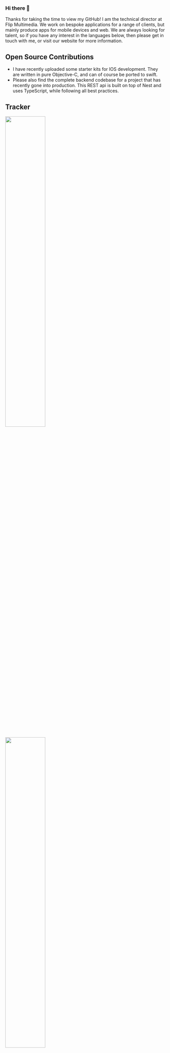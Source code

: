 ### Hi there 👋

Thanks for taking the time to view my GitHub! I am the technical director at Flip Multimedia. We work on bespoke applications for a range of clients, but mainly produce apps for mobile devices and web. We are always looking for talent, so if you have any interest in the languages below, then please get in touch with me, or visit our website for more information.

## Open Source Contributions
- I have recently uploaded some starter kits for IOS development. They are written in pure Objective-C, and can of course be ported to swift. 
- Please also find the complete backend codebase for a project that has recently gone into production. This REST api is built on top of Nest and uses TypeScript, while following all best practices.

## Tracker
<img src='https://github-readme-stats.vercel.app/api?username=jamesfngibbons&&show_icons=true&count_private=true' width='50%'>
<img src='https://github-readme-stats.vercel.app/api/top-langs/?username=jamesfngibbons&layout=compact' width='50%'>

### Interests:
![badge-js](https://img.shields.io/badge/Language-Javascript-f1e05a?style=for-the-badge&logo=javascript) ![badge-c](https://img.shields.io/badge/Language-C-555555?style=for-the-badge&logo=C) ![badge-cpp](https://img.shields.io/badge/Language-C++-f34b7d?style=for-the-badge&logo=C%2B%2B) ![badge-java](https://img.shields.io/badge/Language-Java-b07219?style=for-the-badge&logo=Java) ![badge-shell](https://img.shields.io/badge/Language-Shell-89e051?style=for-the-badge&logo=gnu-bash) ![badge-asm](https://img.shields.io/badge/Language-Assembly-6E4C13?style=for-the-badge&logo=assembly) 

<!--
**JamesFNGibbons/JamesFNGibbons** is a ✨ _special_ ✨ repository because its `README.md` (this file) appears on your GitHub profile.

Here are some ideas to get you started:

- 🔭 I’m currently working with ...
  A custom user interface toolkit, built in pure Objective C to enable faster IOS development ...
  
- 🌱 I’m currently learning ...
- 👯 I’m looking to collaborate on ...
- 🤔 I’m looking for help with ...
- 💬 Ask me about ...
- 📫 How to reach me: ...
- 😄 Pronouns: ...
- ⚡ Fun fact: ...
-->
